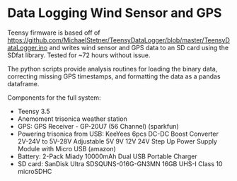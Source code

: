 # Data Logging Wind Sensor and GPS

Teensy firmware is based off of https://github.com/MichaelStetner/TeensyDataLogger/blob/master/TeensyDataLogger.ino and writes wind sensor and GPS data to an SD card using the SDfat library. Tested for ~72 hours without issue. 

The python scripts provide analysis routines for loading the binary data, correcting missing GPS timestamps, and formatting the data as a pandas dataframe. 


Components for the full system:
* Teensy 3.5
* Anemoment trisonica weather station
* GPS: GPS Receiver - GP-20U7 (56 Channel) (sparkfun)
* Powering trisonica from USB: KeeYees 6pcs DC-DC Boost Converter 2V-24V to 5V-28V Adjustable 5V 9V 12V 24V Step Up Power Supply Module with Micro USB (amazon)
* Battery: 2-Pack Miady 10000mAh Dual USB Portable Charger
* SD card: SanDisk Ultra SDSQUNS-016G-GN3MN 16GB UHS-I Class 10 microSDHC